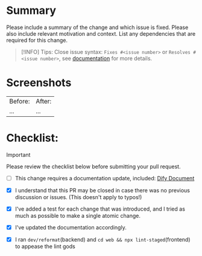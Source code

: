 # Summary

Please include a summary of the change and which issue is fixed. Please also include relevant motivation and context. List any dependencies that are required for this change.

> [!INFO]
> Tips: Close issue syntax: `Fixes #<issue number>` or `Resolves #<issue number>`, see [documentation](https://docs.github.com/en/issues/tracking-your-work-with-issues/linking-a-pull-request-to-an-issue#linking-a-pull-request-to-an-issue-using-a-keyword) for more details.


# Screenshots

<table>
  <tr>
  <td>Before: </td>
  <td>After: </td>
  </tr>
  <tr>
  <td>...</td>
  <td>...</td>
  </tr>
</table>

# Checklist:

> [!IMPORTANT]  
> Please review the checklist below before submitting your pull request.

- [ ] This change requires a documentation update, included: [Dify Document](https://github.com/langgenius/dify-docs)
- [x] I understand that this PR may be closed in case there was no previous discussion or issues. (This doesn't apply to typos!)
- [x] I've added a test for each change that was introduced, and I tried as much as possible to make a single atomic change.
- [x] I've updated the documentation accordingly.
- [x] I ran `dev/reformat`(backend) and `cd web && npx lint-staged`(frontend) to appease the lint gods

